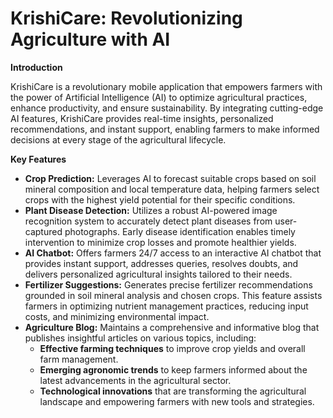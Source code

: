 # KrishiCare: Revolutionizing Agriculture with AI

**Introduction**

KrishiCare is a revolutionary mobile application that empowers farmers with the power of Artificial Intelligence (AI) to optimize agricultural practices, enhance productivity, and ensure sustainability. By integrating cutting-edge AI features, KrishiCare provides real-time insights, personalized recommendations, and instant support, enabling farmers to make informed decisions at every stage of the agricultural lifecycle.

**Key Features**

* **Crop Prediction:** Leverages AI to forecast suitable crops based on soil mineral composition and local temperature data, helping farmers select crops with the highest yield potential for their specific conditions.
* **Plant Disease Detection:** Utilizes a robust AI-powered image recognition system to accurately detect plant diseases from user-captured photographs. Early disease identification enables timely intervention to minimize crop losses and promote healthier yields.
* **AI Chatbot:** Offers farmers 24/7 access to an interactive AI chatbot that provides instant support, addresses queries, resolves doubts, and delivers personalized agricultural insights tailored to their needs.
* **Fertilizer Suggestions:** Generates precise fertilizer recommendations grounded in soil mineral analysis and chosen crops. This feature assists farmers in optimizing nutrient management practices, reducing input costs, and minimizing environmental impact.
* **Agriculture Blog:** Maintains a comprehensive and informative blog that publishes insightful articles on various topics, including:
    * **Effective farming techniques** to improve crop yields and overall farm management.
    * **Emerging agronomic trends** to keep farmers informed about the latest advancements in the agricultural sector.
    * **Technological innovations** that are transforming the agricultural landscape and empowering farmers with new tools and strategies.


